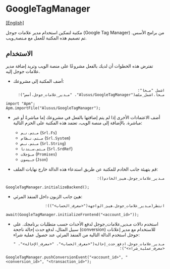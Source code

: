 # GoogleTagManager
[[English]](readme.md)

مكتبة لتمكين استخدام مدير علامات جوجل (Google Tag Manager) من برامج الأسس. تم تصميم هذه المكتبة للعمل مع مـنصة_ويب.

## الاستخدام

تفترض هذه الخطوات أن لديك بالفعل مشروعًا على منصة الويب وتريد إضافة مدير علامات جوجل إليه.

* أضف المكتبة إلى مشروعك:

<div dir=rtl>

```
اشمل "مـحا"؛
مـحا.اشمل_ملف("Alusus/GoogleTagManager"، "مـدير_علامات_جوجل.أسس")؛
```

</div>

```
import "Apm";
Apm.importFile("Alusus/GoogleTagManager");
```

* أضف الاعتمادات الأخرى إذا لم يتم إضافتها بالفعل في مشروعك إما مباشرةً أو غير مباشرة. بالإضافة إلى
  منصة الويب، تعتمد هذه المكتبة على الحزم التالية:
  * `مـتم.نـم` (`Srl.Fs`)
  * `مـتم.نـظام` (`Srl.System`)
  * `مـتم.نـص` (`Srl.String`)
  * `مـتم.سـندنا` (`Srl.SrdRef`)
  * `مـؤجلات` (`Promises`)
  * `جـيسون` (`Json`)

* قم بتهيئة جانب الخادم للمكتبة عن طريق استدعاء هذه الدالة خارج نهايات الملف:

<div dir=rtl>

```
مـدير_علامات_جوجل.هيئ_الخادم()؛
```

</div>

```
GoogleTagManager.initializeBackend();
```

* هيئ جانب الزبون داخل المنفذ المرئي:

<div dir=rtl>

```
انتظر(مـدير_علامات_جوجل.هيئ_الواجهة("<معرف_الحساب>"))؛
```

</div>

```
await(GoogleTagManager.initializeFrontend("<account_id>"));
```

* استخدم دالات مـدير_علامات_جوجل لدفع الأحداث حسب متطلبات برنامجك. على سبيل المثال، لدفع حدث إحالة ناجحة (conversion)
  للاستخدام مع مدير إعلانات جوجل استخدم الدالة التالية من المنفذ المرئي عند حصول عملية شراء:

<div dir=rtl>

```
مـدير_علامات_جوجل.ادفع_حدث_إحالة("<معرف_الحساب>"، "<معرف_الإحالة>"، "<معرف_عملية_شراء>")؛
```

</div>

```
GoogleTagManager.pushConversionEvent("<account_id>", "<conversion_id>", "<transaction_id>");
```

